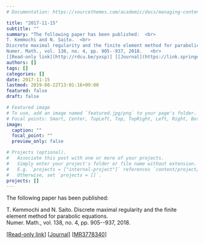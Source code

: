 ```yaml
---
# Documentation: https://sourcethemes.com/academic/docs/managing-content/

title: "2017-11-15"
subtitle: ""
summary: "The following paper has been published:  <br>
T. Kemmochi and N. Saito.  <br>
Discrete maximal regularity and the finite element method for parabolic equations.  <br>
Numer. Math., vol. 138, no. 4, pp. 905--937, 2018.   <br>
[[Read-only link](http://rdcu.be/yxsp)] [[Journal](https://link.springer.com/article/10.1007/s00211-017-0929-z)] [[MR3778340](https://mathscinet.ams.org/mathscinet-getitem?mr=3778340)]"
authors: []
tags: []
categories: []
date: 2017-11-15
lastmod: 2019-08-22T13:01:16+09:00
featured: false
draft: false

# Featured image
# To use, add an image named `featured.jpg/png` to your page's folder.
# Focal points: Smart, Center, TopLeft, Top, TopRight, Left, Right, BottomLeft, Bottom, BottomRight.
image:
  caption: ""
  focal_point: ""
  preview_only: false

# Projects (optional).
#   Associate this post with one or more of your projects.
#   Simply enter your project's folder or file name without extension.
#   E.g. `projects = ["internal-project"]` references `content/project/deep-learning/index.md`.
#   Otherwise, set `projects = []`.
projects: []
---
```


The following paper has been published:  

T. Kemmochi and N. Saito. 
Discrete maximal regularity and the finite element method for parabolic equations.   
Numer. Math., vol. 138, no. 4, pp. 905--937, 2018.  

[[Read-only link](http://rdcu.be/yxsp)] [[Journal](https://link.springer.com/article/10.1007/s00211-017-0929-z)] [[MR3778340](https://mathscinet.ams.org/mathscinet-getitem?mr=3778340)]